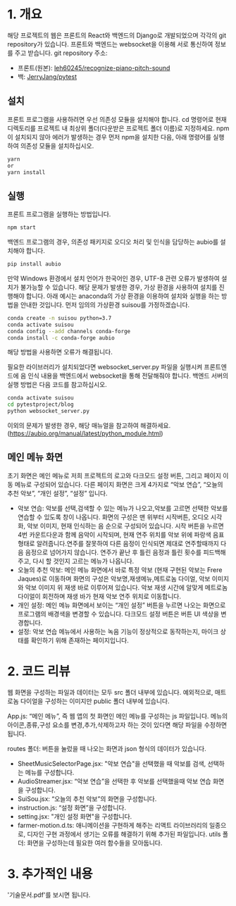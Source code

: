 # 1. 개요

해당 프로젝트의 웹은 프론트의 React와 백엔드의 Django로 개발되었으며 각각의 git repository가 있습니다. 프론트와 백엔드는 websocket을 이용해 서로 통신하여 정보를 주고 받습니다.
git repository 주소:

- 프론트(원본): [leh60245/recognize-piano-pitch-sound](https://github.com/leh60245/recognize-piano-pitch-sound)
- 백: [JerryJang/pytest](https://github.com/JerryJang/pytest)

## 설치

프론트 프로그램을 사용하려면 우선 의존성 모듈을 설치해야 합니다. cd 명령어로 현재 디렉토리를 프로젝트 내 최상위 폴더(다운받은 프로젝트 폴더 이름)로 지정하세요.
npm이 설치되지 않아 에러가 발생하는 경우 먼저 npm을 설치한 다음, 아래 명령어를 실행하여 의존성 모듈을 설치하십시오.

```bash
yarn
or
yarn install
```

## 실행

프론트 프로그램을 실행하는 방법입니다.

```bash
npm start
```

백엔드 프로그램의 경우, 의존성 패키지로 오디오 처리 및 인식을 담당하는 aubio를 설치해야 합니다. 

```bash
pip install aubio
```

만약 Windows 환경에서 설치 언어가 한국어인 경우, UTF-8 관련 오류가 발생하여 설치가 불가능할 수 있습니다.
해당 문제가 발생한 경우, 가상 환경을 사용하여 설치를 진행해야 합니다.
아래 예시는 anaconda의 가상 환경을 이용하여 설치와 실행을 하는 방법을 안내한 것입니다. 먼저 임의의 가상환경 suisou를 가정하겠습니다.

```bash
conda create -n suisou python=3.7
conda activate suisou
conda config --add channels conda-forge
conda install -c conda-forge aubio
```
해당 방법을 사용하면 오류가 해결됩니다.

필요한 라이브러리가 설치되었다면 websocket_server.py 파일을 실행시켜 프론트엔드에 음 인식 내용을 백엔드에서 websocket을 통해 전달해줘야 합니다.
백엔드 서버의 실행 방법은 다음 코드를 참고하십시오.

```bash
conda activate suisou
cd pytestproject/blog
python websocket_server.py
```


이외의 문제가 발생한 경우, 해당 매뉴얼을 참고하여 해결하세요.(https://aubio.org/manual/latest/python_module.html)

## 메인 메뉴 화면 

초기 화면은 메인 메뉴로 저희 프로젝트의 로고와 다크모드 설정 버튼, 그리고 페이지 이동 메뉴로 구성되어 있습니다. 
다른 페이지 화면은 크게 4가지로 “악보 연습”, “오늘의 추천 악보”, “개인 설정”, “설정” 입니다.

- 악보 연습: 악보를 선택,검색할 수 있는 메뉴가 나오고,악보를 고르면 선택한 악보를 연습할 수 있도록 창이 나옵니다. 화면의 구성은 맨 위부터 시작버튼, 오디오 시각화, 악보 이미지, 현재 인식하는 음 순으로 구성되어 있습니다. 시작 버튼을 누르면 4번 카운트다운과 함께 음악이 시작되며, 현재 연주 위치를 악보 위에 파랑색 음표 형태로 알려줍니다.연주를 잘못하여 다른 음정이 인식되면 제대로 연주할때까지 다음 음정으로 넘어가지 않습니다. 연주가 끝난 후 틀린 음정과 틀린 횟수를 피드백해주고, 다시 할 것인지 고르는 메뉴가 나옵니다.  
- 오늘의 추천 악보: 메인 메뉴 화면에서 바로 특정 악보 (현재 구현된 악보는 Frere Jaques)로 이동하며 화면의 구성은 악보명,재생메뉴,메트로놈 다이얼, 악보 이미지와 악보 이미지 위 재생 바로 이루어져 있습니다. 악보 재생 시간에 알맞게 메트로놈 다이얼이 회전하며 재생 바가 현재 악보 연주 위치로 이동합니다. 
- 개인 설정: 메인 메뉴 화면에서 보이는 “개인 설정” 버튼을 누르면 나오는 화면으로 프로그램의 배경색을 변경할 수 있습니다. 다크모드 설정 버튼은 버튼 UI 색상을 변경합니다.
- 설정: 악보 연습 메뉴에서 사용하는 녹음 기능이 정상적으로 동작하는지, 마이크 상태를 확인하기 위해 존재하는 페이지입니다.

# 2. 코드 리뷰
웹 화면을 구성하는 파일과 데이터는 모두 src 폴더 내부에 있습니다. 예외적으로, 매트로놈 다이얼을 구성하는 이미지만 public 폴더 내부에 있습니다.

App.js: “메인 메뉴”, 즉 웹 앱의 첫 화면인 메인 메뉴를 구성하는  js 파일입니다. 메뉴의 아이콘,종류,구성 요소를 변경,추가,삭제하고자 하는 것이 있다면 해당 파일을 수정하면 됩니다.

routes 폴더: 버튼을 눌렀을 때 나오는 화면과 json 형식의 데이터가 있습니다.
- SheetMusicSelectorPage.jsx: "악보 연습"을 선택했을 때 악보를 검색, 선택하는 메뉴를 구성합니다.
- AudioStreamer.jsx: “악보 연습”을 선택한 후 악보를 선택했을때 악보 연습 화면을 구성합니다.
- SuiSou.jsx: “오늘의 추천 악보”의 화면을 구성합니다.
- instruction.js: “설정 화면”을 구성합니다.
- setting.jsx: "개인 설정 화면"을 구성합니다.
- farmer-motion.d.ts: 애니메이션을 구현하게 해주는 리액트 라이브러리의 일종으로, 디자인 구현 과정에서 생기는 오류를 해결하기 위해 추가된 파일입니다.
utils 폴더: 화면을 구성하는데 필요한 여러 함수들을 모아둡니다.

# 3. 추가적인 내용
'기술문서.pdf'를 보시면 됩니다.
